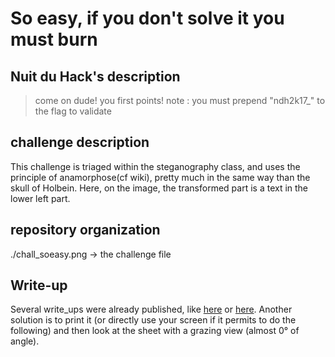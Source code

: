 # So easy, if you don't solve it you must burn

## Nuit du Hack's description

>come on dude! you first points!
>note : you must prepend "ndh2k17_" to the flag to validate

## challenge description
This challenge is triaged within the steganography class, and uses the principle of anamorphose(cf wiki), pretty much in the same way than the skull of Holbein. Here, on the image, the transformed part is a text in the lower left part.

## repository organization

./chall_soeasy.png -> the challenge file

## Write-up

Several write_ups were already published, like [here](http://techoverflow.fr/2017/06/26/ndh2k17-wargame-write-up-so-easy/) or [here](https://quentin.dufour.io/blog/2017-06-25/write-up-wargame-ndh-xv). Another solution is to print it (or directly use your screen if it permits to do the following) and then look at the sheet with a grazing view (almost 0° of angle).



